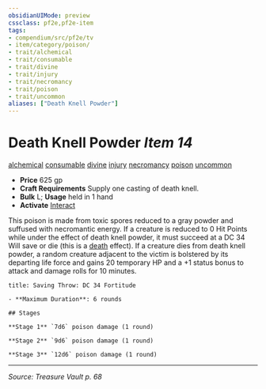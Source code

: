 ```yaml
---
obsidianUIMode: preview
cssclass: pf2e,pf2e-item
tags:
- compendium/src/pf2e/tv
- item/category/poison/
- trait/alchemical
- trait/consumable
- trait/divine
- trait/injury
- trait/necromancy
- trait/poison
- trait/uncommon
aliases: ["Death Knell Powder"]
---
```

# Death Knell Powder *Item 14*  
[alchemical](alchemical.md "Alchemical Item Trait")  [consumable](consumable.md "Consumable Item Trait")  [divine](divine.md "Divine Tradition Trait")  [injury](injury.md "Injury Item Trait")  [necromancy](necromancy.md "Necromancy School Trait")  [poison](Reference/Rules/Traits/poison.md "Poison Effect Trait")  [uncommon](uncommon.md "Uncommon Rarity Trait")  

- **Price** 625 gp
- **Craft Requirements** Supply one casting of death knell.
- **Bulk** L; **Usage** held in 1 hand
- **Activate** [Interact](interact.md)

This poison is made from toxic spores reduced to a gray powder and suffused with necromantic energy. If a creature is reduced to 0 Hit Points while under the effect of death knell powder, it must succeed at a DC 34 Will save or die (this is a [death](death.md "Death Effect Trait") effect). If a creature dies from death knell powder, a random creature adjacent to the victim is bolstered by its departing life force and gains 20 temporary HP and a +1 status bonus to attack and damage rolls for 10 minutes.

```ad-inline-affliction
title: Saving Throw: DC 34 Fortitude

- **Maximum Duration**: 6 rounds

## Stages

**Stage 1** `7d6` poison damage (1 round)

**Stage 2** `9d6` poison damage (1 round)

**Stage 3** `12d6` poison damage (1 round)
```


---
*Source: Treasure Vault p. 68*